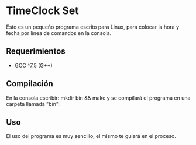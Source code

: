 # TimeClock Set
Esto es un pequeño programa escrito para Linux, para colocar la hora y fecha por línea de comandos en la consola.

## Requerimientos
* GCC ^7.5 (G++)

## Compilación
En la consola escribir: mkdir bin && make y se compilará el programa en una carpeta llamada "bin". 

## Uso
El uso del programa es muy sencillo, el mismo te guiará en el proceso.
